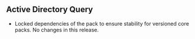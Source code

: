 ## Active Directory Query

- Locked dependencies of the pack to ensure stability for versioned core packs. No changes in this release.
